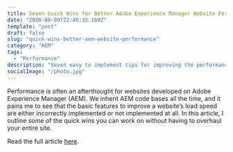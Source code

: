 ```yaml
---
title: Seven Quick Wins for Better Adobe Experience Manager Website Performance
date: "2020-09-09T22:40:32.169Z"
template: "post"
draft: false
slug: "quick-wins-better-aem-website-performance"
category: "AEM"
tags:
  - "Performance"
description: "Seven easy to implement tips for improving the performance of your Adobe Experience Manager-powered website."
socialImage: "/photo.jpg"
---
```


Performance is often an afterthought for websites developed on Adobe Experience Manager (AEM). We inherit AEM code bases all the time, and it pains me to see that the basic features to improve a website’s load speed are either incorrectly implemented or not implemented at all. In this article, I outline some of the quick wins you can work on without having to overhaul your entire site.

Read the full article [here](https://www.bounteous.com/insights/2020/09/09/quick-wins-better-aem-website-performance/).
